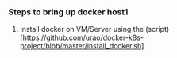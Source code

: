 ### Steps to bring up docker host1
1. Install docker on VM/Server using the (script)[https://github.com/urao/docker-k8s-project/blob/master/install_docker.sh]

